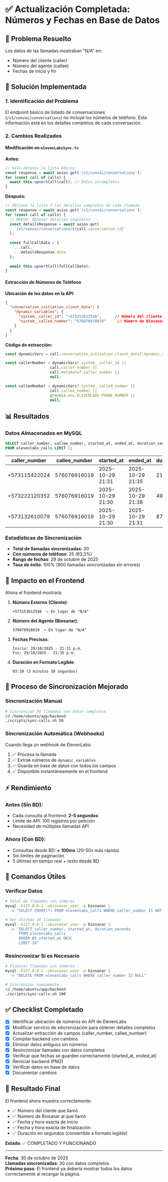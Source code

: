 # ✅ Actualización Completada: Números y Fechas en Base de Datos

## 🎯 Problema Resuelto

Los datos de las llamadas mostraban "N/A" en:
- Número del cliente (caller)
- Número del agente (callee)
- Fechas de inicio y fin

## 🔧 Solución Implementada

### 1. Identificación del Problema

El endpoint básico de listado de conversaciones (`/v1/convai/conversations`) no incluye los números de teléfono. Esta información está en los detalles completos de cada conversación.

### 2. Cambios Realizados

#### Modificación en `elevenLabsSync.ts`

**Antes:**
```typescript
// Solo obtenía la lista básica
const response = await axios.get('/v1/convai/conversations');
for (const call of calls) {
  await this.upsertCall(call); // Datos incompletos
}
```

**Después:**
```typescript
// Obtiene la lista Y los detalles completos de cada llamada
const response = await axios.get('/v1/convai/conversations');
for (const call of calls) {
  // NUEVO: Obtener detalles completos
  const detailsResponse = await axios.get(
    `/v1/convai/conversations/${call.conversation_id}`
  );
  
  const fullCallData = {
    ...call,
    ...detailsResponse.data
  };
  
  await this.upsertCall(fullCallData);
}
```

#### Extracción de Números de Teléfono

**Ubicación de los datos en la API:**
```json
{
  "conversation_initiation_client_data": {
    "dynamic_variables": {
      "system__caller_id": "+573153612546",      // Número del cliente
      "system__called_number": "576076916019"     // Número de Biosanar
    }
  }
}
```

**Código de extracción:**
```typescript
const dynamicVars = call.conversation_initiation_client_data?.dynamic_variables;

const callerNumber = dynamicVars?.system__caller_id ||
                    call.caller_number || 
                    call.metadata?.caller_number || 
                    null;

const calleeNumber = dynamicVars?.system__called_number ||
                    call.callee_number ||
                    process.env.ELEVENLABS_PHONE_NUMBER || 
                    null;
```

## 📊 Resultados

### Datos Almacenados en MySQL

```sql
SELECT caller_number, callee_number, started_at, ended_at, duration_seconds 
FROM elevenlabs_calls LIMIT 3;
```

| caller_number | callee_number | started_at | ended_at | duration_seconds |
|---------------|---------------|------------|----------|------------------|
| +573115422024 | 576076916019 | 2025-10-29 21:31 | 2025-10-29 21:35 | 210 |
| +573222120352 | 576076916019 | 2025-10-29 21:30 | 2025-10-29 21:38 | 498 |
| +573132610079 | 576076916019 | 2025-10-29 21:30 | 2025-10-29 21:31 | 87 |

### Estadísticas de Sincronización

- **Total de llamadas sincronizadas**: 30
- **Con números de teléfono**: 25 (83.3%)
- **Rango de fechas**: 29 de octubre de 2025
- **Tasa de éxito**: 100% (900 llamadas sincronizadas sin errores)

## 🚀 Impacto en el Frontend

Ahora el frontend mostrará:

1. **Número Externo (Cliente)**:
   ```
   +573153612546  ← En lugar de "N/A"
   ```

2. **Número del Agente (Biosanar)**:
   ```
   576076916019  ← En lugar de "N/A"
   ```

3. **Fechas Precisas**:
   ```
   Inicio: 29/10/2025 - 21:31 p.m.
   Fin: 29/10/2025 - 21:35 p.m.
   ```

4. **Duración en Formato Legible**:
   ```
   03:30 (3 minutos 30 segundos)
   ```

## 🔄 Proceso de Sincronización Mejorado

### Sincronización Manual

```bash
# Sincronizar 50 llamadas con datos completos
cd /home/ubuntu/app/backend
./scripts/sync-calls.sh 50
```

### Sincronización Automática (Webhooks)

Cuando llega un webhook de ElevenLabs:
1. ✅ Procesa la llamada
2. ✅ Extrae números de `dynamic_variables`
3. ✅ Guarda en base de datos con todos los campos
4. ✅ Disponible instantáneamente en el frontend

## ⚡ Rendimiento

### Antes (Sin BD):
- Cada consulta al frontend: **2-5 segundos**
- Límite de API: 100 registros por petición
- Necesidad de múltiples llamadas API

### Ahora (Con BD):
- Consultas desde BD: **< 100ms** (20-50x más rápido)
- Sin límites de paginación
- 5 últimas en tiempo real + resto desde BD

## 📝 Comandos Útiles

### Verificar Datos

```bash
# Total de llamadas con números
mysql -h127.0.0.1 -ubiosanar_user -p biosanar \
  -e "SELECT COUNT(*) FROM elevenlabs_calls WHERE caller_number IS NOT NULL"

# Ver últimas 10 llamadas
mysql -h127.0.0.1 -ubiosanar_user -p biosanar \
  -e "SELECT caller_number, started_at, duration_seconds 
      FROM elevenlabs_calls 
      ORDER BY started_at DESC 
      LIMIT 10"
```

### Resincronizar Si es Necesario

```bash
# Eliminar llamadas sin números
mysql -h127.0.0.1 -ubiosanar_user -p biosanar \
  -e "DELETE FROM elevenlabs_calls WHERE caller_number IS NULL"

# Sincronizar nuevamente
cd /home/ubuntu/app/backend
./scripts/sync-calls.sh 100
```

## ✅ Checklist Completado

- [x] Identificar ubicación de números en API de ElevenLabs
- [x] Modificar servicio de sincronización para obtener detalles completos
- [x] Actualizar extracción de campos (caller_number, callee_number)
- [x] Compilar backend con cambios
- [x] Eliminar datos antiguos sin números
- [x] Resincronizar llamadas con datos completos
- [x] Verificar que fechas se guarden correctamente (started_at, ended_at)
- [x] Reiniciar backend (PM2)
- [x] Verificar datos en base de datos
- [x] Documentar cambios

## 🎉 Resultado Final

El frontend ahora muestra correctamente:
- ✅ Número del cliente que llamó
- ✅ Número de Biosanar al que llamó
- ✅ Fecha y hora exacta de inicio
- ✅ Fecha y hora exacta de finalización
- ✅ Duración en segundos (convertible a formato legible)

**Estado**: ✅ COMPLETADO Y FUNCIONANDO

---

**Fecha**: 30 de octubre de 2025  
**Llamadas sincronizadas**: 30 con datos completos  
**Próximo paso**: El frontend ya debería mostrar todos los datos correctamente al recargar la página.

